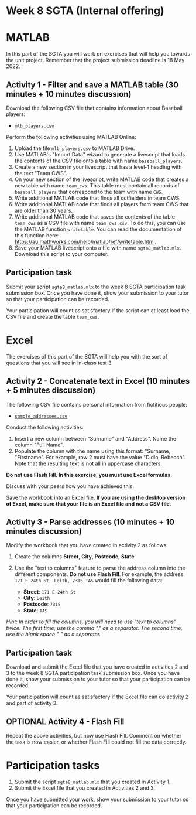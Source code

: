 # Week 8 SGTA (Internal offering)

# MATLAB

In this part of the SGTA you will work on exercises that will help you towards the unit project. Remember that the project submission deadline is 18 May 2022.


## Activity 1 - Filter and save a MATLAB table (30 minutes + 10 minutes discussion)

Download the following CSV file that contains information about Baseball players:

* [`mlb_players.csv`](mlb_players.csv)

Perform the following activities using MATLAB Online:

1. Upload the file `mlb_players.csv` to MATLAB Drive.
2. Use MATLAB's "Import Data" wizard to generate a livescript that loads the contents of the CSV file onto a table with name `baseball_players`.
3. Create a new section in your livescript that has a level-1 heading with the text "Team CWS".
4. On your new section of the livescript, write MATLAB code that creates a new table with name `team_cws`. This table must contain all records of `baseball_players` that correspond to the team with name `CWS`.
5. Write additional MATLAB code that finds all outfielders in team CWS.
6. Write additional MATLAB code that finds all players from team CWS that are older than 30 years.
7. Write additional MATLAB code that saves the contents of the table `team_cws` as a CSV file with name `team_cws.csv`. To do this, you can use the MATLAB function `writetable`. You can read the documentation of this function here: https://au.mathworks.com/help/matlab/ref/writetable.html.
8. Save your MATLAB livescript onto a file with name `sgta8_matlab.mlx`. Download this script to your computer.


## Participation task

Submit your script `sgta8_matlab.mlx` to the week 8 SGTA participation task submission box. Once you have done it, show your submission to your tutor so that your participation can be recorded.

Your participation will count as satisfactory if the script can at least load the CSV file and create the table `team_cws`.


# Excel

The exercises of this part of the SGTA will help you with the sort of questions that you will see in in-class test 3.

## Activity 2 - Concatenate text in Excel (10 minutes + 5 minutes discussion)

The following CSV file contains personal information from fictitious people:

* [`sample_addresses.csv`](sample_addresses.csv)

Conduct the following activities:

1. Insert a new column between "Surname" and "Address". Name the column "Full Name".
2. Populate the column with the name using this format: "Surname, "Firstname". For example, row 2 must have the value "Didio, Rebecca". Note that the resulting text is not all in uppercase characters.

**Do not use Flash Fill. In this exercise, you must use Excel formulas.**

Discuss with your peers how you have achieved this.

Save the workbook into an Excel file. **If you are using the desktop version of Excel, make sure that your file is an Excel file and not a CSV file**.

## Activity 3 - Parse addresses (10 minutes + 10 minutes discussion)

Modify the workbook that you have created in activity 2 as follows:

1. Create the columns **Street**, **City**, **Postcode**, **State**
2. Use the "text to columns" feature to parse the address column into the different components. **Do not use Flash Fill**. For example, the address `171 E 24th St, Leith, 7315 TAS` would fill the following data:

    - **Street**: `171 E 24th St`
    - **City**: `Leith`
    - **Postcode**: `7315`
    - **State**: `TAS`

*Hint: In order to fill the columns, you will need to use "text to columns" twice. The first time, use the comma "," as a separator. The second time, use the blank space " " as a separator.*

## Participation task

Download and submit the Excel file that you have created in activities 2 and 3 to the week 8 SGTA participation task submission box. Once you have done it, show your submission to your tutor so that your participation can be recorded.

Your participation will count as satisfactory if the Excel file can do activity 2 and part of activity 3.

## OPTIONAL Activity 4 - Flash Fill

Repeat the above activities, but now use Flash Fill. Comment on whether the task is now easier, or whether Flash Fill could not fill the data correctly.

# Participation tasks

1. Submit the script `sgta8_matlab.mlx` that you created in Activity 1.
2. Submit the Excel file that you created in Activities 2 and 3.

Once you have submitted your work, show your submission to your tutor so that your participation can be recorded.